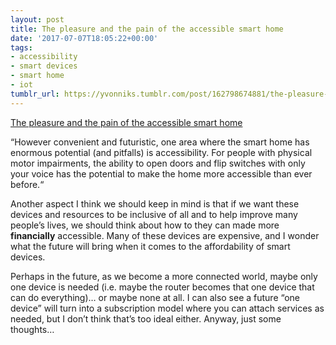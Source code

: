 ```yaml
---
layout: post
title: The pleasure and the pain of the accessible smart home
date: '2017-07-07T18:05:22+00:00'
tags:
- accessibility
- smart devices
- smart home
- iot
tumblr_url: https://yvonniks.tumblr.com/post/162798674881/the-pleasure-and-the-pain-of-the-accessible
---
```

[The pleasure and the pain of the accessible smart&nbsp;home](https://techcrunch.com/2017/05/31/the-pleasure-and-the-pain-of-the-accessible-smart-home/)  

“However convenient and futuristic, one area where the smart home has enormous potential (and pitfalls) is accessibility. For people with physical motor impairments, the ability to open doors and flip switches with only your voice has the potential to make the home more accessible than ever before.“&nbsp;

Another aspect I think we should keep in mind is that if we want these devices and resources to be inclusive of all and to help improve many people’s lives, we should think about how to they can made more **financially** accessible. Many of these devices are expensive, and I wonder what the future will bring when it comes to the affordability of smart devices.&nbsp;

Perhaps in the future, as we become a more connected world, maybe only one device is needed (i.e. maybe the router becomes that one device that can do everything)… or maybe none at all. I can also see a future&nbsp;“one device” will turn into a subscription model where you can attach services as needed, but I don’t think that’s too ideal either. Anyway, just some thoughts…&nbsp;
